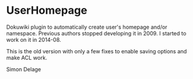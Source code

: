 UserHomepage
============

Dokuwiki plugin to automatically create user's homepage and/or namespace.
Previous authors stopped developing it in 2009.
I started to work on it in 2014-08.

This is the old version with only a few fixes to enable saving options and make ACL work.

Simon Delage
